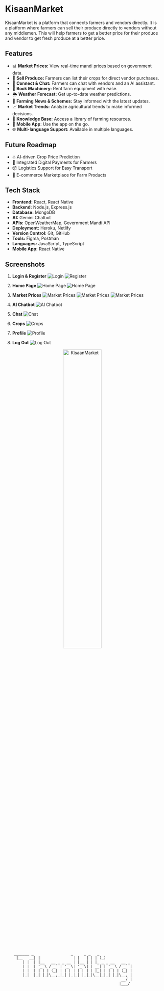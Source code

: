 # KisaanMarket

KisaanMarket is a platform that connects farmers and vendors directly. It is a platform where farmers can sell their produce directly to vendors without any middlemen. This will help farmers to get a better price for their produce and vendor to get fresh produce at a better price.

## Features

- 📊 **Market Prices:** View real-time mandi prices based on government data.
- 🌾 **Sell Produce:** Farmers can list their crops for direct vendor purchases.
- 🔗 **Connect & Chat:** Farmers can chat with vendors and an AI assistant.
- 🚜 **Book Machinery:** Rent farm equipment with ease.
- 🌦 **Weather Forecast:** Get up-to-date weather predictions.
- 📰 **Farming News & Schemes:** Stay informed with the latest updates.
- 📈 **Market Trends:** Analyze agricultural trends to make informed decisions.
- 📜 **Knowledge Base:** Access a library of farming resources.
- 📱 **Mobile App:** Use the app on the go.
- 🌐 **Multi-language Support:** Available in multiple languages.

## Future Roadmap

- 🔥 AI-driven Crop Price Prediction
- 🏦 Integrated Digital Payments for Farmers
- 📦 Logistics Support for Easy Transport
- 🛒 E-commerce Marketplace for Farm Products

## Tech Stack

- **Frontend:** React, React Native
- **Backend:** Node.js, Express.js
- **Database:** MongoDB
- **AI:** Gemini Chatbot
- **APIs:** OpenWeatherMap, Government Mandi API
- **Deployment:** Heroku, Netlify
- **Version Control:** Git, GitHub
- **Tools:** Figma, Postman
- **Languages:** JavaScript, TypeScript
- **Mobile App:** React Native

## Screenshots

1. **Login & Register**
   ![Login](assets/demo/login.jpg)
   ![Register](assets/demo/register.jpg)

2. **Home Page**
   ![Home Page](assets/demo/home1.jpg)
   ![Home Page](assets/demo/home2.jpg)

3. **Market Prices**
   ![Market Prices](assets/demo/market1.jpg)
   ![Market Prices](assets/demo/market2.jpg)
   ![Market Prices](assets/demo/market3.jpg)

4. **AI Chatbot**
   ![AI Chatbot](assets/demo/ai.jpg)

5. **Chat**
   ![Chat](assets/demo/chat.jpg)

6. **Crops**
   ![Crops](assets/demo/crop.jpg)

7. **Profile**
   ![Profile](assets/demo/profile.jpg)

8. **Log Out**
   ![Log Out](assets/demo/logout.jpg)

<div align="center">
  <img src="assets/images/favicon.png" alt="KisaanMarket" width="50%">
</div>

```
    _______ _                 _     _ _   _
     |__   __| |               | |   | | | (_)
        | |  | |__   __ _ _ __ | |__ | | |_ _ _ __   __ _
        | |  | '_ \ / _` | '_ \| '_ \| | __| | '_ \ / _` |
        | |  | | | | (_| | | | | | | | | |_| | | | | (_| |
        |_|  |_| |_|\__,_|_| |_|_| |_|_|\__|_|_| |_|\__, |
                                                     __/ |
                                                    |___/
```
